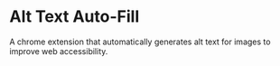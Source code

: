 # Alt Text Auto-Fill
A chrome extension that automatically generates alt text for images to improve web accessibility.
